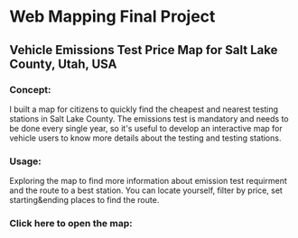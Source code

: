 # Web Mapping Final Project
## Vehicle Emissions Test Price Map for Salt Lake County, Utah, USA
### Concept:
I built a map for citizens to quickly find the cheapest and nearest testing stations in Salt Lake County. The emissions test is mandatory and needs to be done every single year, so it's useful to develop an interactive map for vehicle users to know more details about the testing and testing stations.
### Usage:
Exploring the map to find more information about emission test requirment and the route to a best station. You can locate yourself, filter by price, set starting&ending places to find the route. 
### Click here to open the map:
